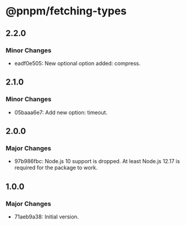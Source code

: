 # @pnpm/fetching-types

## 2.2.0

### Minor Changes

- eadf0e505: New optional option added: compress.

## 2.1.0

### Minor Changes

- 05baaa6e7: Add new option: timeout.

## 2.0.0

### Major Changes

- 97b986fbc: Node.js 10 support is dropped. At least Node.js 12.17 is required for the package to work.

## 1.0.0

### Major Changes

- 71aeb9a38: Initial version.
